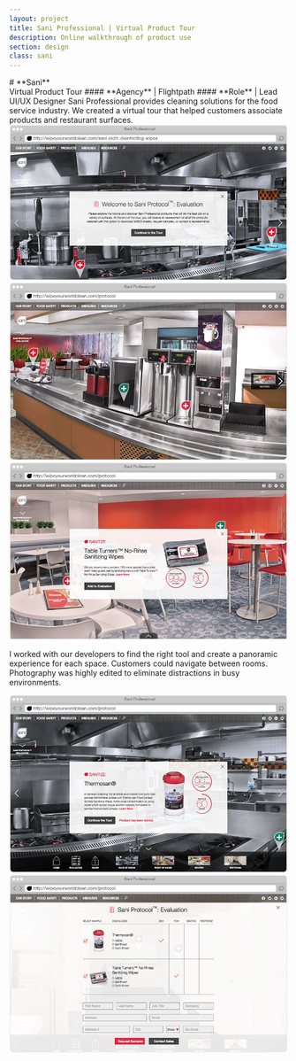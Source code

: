 ```yaml
---
layout: project
title: Sani Professional | Virtual Product Tour
description: Online walkthrough of product use
section: design
class: sani
---
```

<div class="container tentwentyfour">

<div class="content third" markdown="1">
# **Sani**<br>Virtual Product Tour
#### **Agency** | Flightpath
#### **Role** | Lead UI/UX Designer
Sani Professional provides cleaning solutions for the food service industry. We created a virtual tour that helped customers associate products and restaurant surfaces.
</div>

<div class="content two-thirds"><a class="img-modal" rel="group" href="01-sani-introduction.jpg" ><img src="01-sani-introduction.jpg" alt=" "/></a></div>

<div class="content half"><a class="img-modal" rel="group" href="02-sani-front-of-house.jpg" ><img src="02-sani-front-of-house.jpg" alt=" "/></a></div>
<div class="content half"><a class="img-modal" rel="group" href="03-sani-seating-product.jpg" ><img src="03-sani-seating-product.jpg" alt=" "/></a></div>

<div class="content article">
<p>I worked with our developers to find the right tool and create a panoramic experience for each space. Customers could navigate between rooms. Photography was highly edited to eliminate distractions in busy environments.</p>
</div>

<div class="content half"><a class="img-modal" rel="group" href="04-sani-product-added-nav.jpg" ><img src="04-sani-product-added-nav.jpg" alt=" "/></a></div>
<div class="content half"><a class="img-modal" rel="group" href="05-sani-evaluation.jpg" ><img src="05-sani-evaluation.jpg" alt=" "/></a></div>

</div><!-- End TenTwentyFour -->
